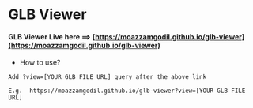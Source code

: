 # GLB Viewer

#### GLB Viewer Live here ==> [https://moazzamgodil.github.io/glb-viewer](https://moazzamgodil.github.io/glb-viewer)

* How to use?
```
Add ?view=[YOUR GLB FILE URL] query after the above link

E.g.  https://moazzamgodil.github.io/glb-viewer?view=[YOUR GLB FILE URL]
```
